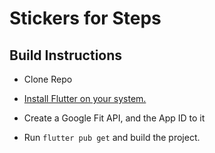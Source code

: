 # Stickers for Steps

## Build Instructions

- Clone Repo
- [Install Flutter on your system.](https://flutter.dev/docs/get-started/install)
- Create a Google Fit API, and the App ID to it

- Run `flutter pub get` and build the project.
